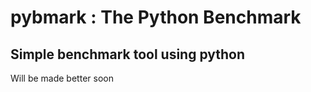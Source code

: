 # pybmark : The Python Benchmark

## Simple benchmark tool using python

 Will be made better soon 
